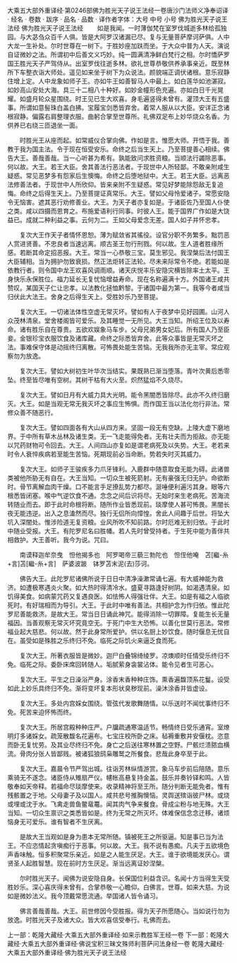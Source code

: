 大乘五大部外重译经·第0246部佛为胜光天子说王法经一卷唐沙门法师义净奉诏译
· 经名 · 卷数 · 跋序
· 品名 · 品数 · 译作者字体：大号 中号 小号
佛为胜光天子说王法经
佛为胜光天子说王法经
　　如是我闻。一时薄伽梵在室罗伐城逝多林给孤独园。与大苾刍众百千人俱。皆是大阿罗汉诸漏已尽。复与无量菩萨摩诃萨俱。人中大龙一生补处。尔时世尊在一树下。于胜妙座加趺而坐。于大众中普为人天。演说自证微妙之法。所谓初中后善文义巧妙。纯一圆满清净鲜白梵行之相。尔时憍萨罗国王胜光天子严驾侍从。出室罗伐往逝多林。欲礼世尊恭敬供养承事亲近。既至林所下车整衣诣大师处。遥见如来坐于树下为众说法。颜貌端正调伏诸根。意乐寂静住增上定。人中龙象如师子王。亦如牛王如善智马人中最上。如白莲华如池湛寂。如妙高山安处大海。具三十二相八十种好。如妙金幢形色充遍。亦如白日千光晃耀。如盛月轮众星围绕。时王见已生大欢喜。身毛遍竖得未曾有。灌顶大王有五盛事。所谓如意髻珠白盖白拂。宝履宝剑悉皆弃舍。着常人服从以大臣。安详正念诸根寂静。偏露右肩整理衣服。曲躬合掌至世尊所。礼佛双足布上妙华烧众名香。为供养已右绕三匝退坐一面。

　　时胜光王从座而起。如常威仪合掌向佛。作如是言。惟愿大师。开悟于我。善教于我为国主法。令于现在恒受安乐。命终之后当生天上。乃至菩提善心相续。佛告大王。善哉善哉。当一心听甚为希有。孰能致问求胜资粮。当顺法行蠲除恶事。何以故。大王。若王大臣。舍其善法行恶法者。于现世中人所轻鄙。不敢亲附咸生疑惑。常见恶梦多有怨家后生懊悔。命终之后堕地狱中。大王。若王大臣。远离恶法修善法者。于现世中人所欣仰。皆来亲附不生疑惑。常见好梦能除怨敌无复追悔。命终之后得生天上。乃至菩提证真常乐。大王。譬如父母怜爱诸子。常愿安隐令无恼害。遮其恶行劝修善业。大王。为天子者亦复如是。于诸臣佐乃至国人仆使之类。咸以四摄而恩育之。布施爱语利行同事。时彼人王。能于国界广作如是大饶益已。成就二种利益之事。云何为二。王如父母爱念无差。国人如子并怀忠孝。

　　复次大王作天子者情怀恩恕。薄为赋敛省其徭役。设官分职不务繁多。黜罚恶人赏进贤善。不忠良者当速远离。顺古圣王勿行刑戮。何以故。生人道者胜缘所感。若断其命定招恶报。大王。常当一心恭敬三宝。莫生邪见。我涅槃后法付国王大臣辅相。当为拥护勿致衰损。然正法炬转正法轮。尽未来际常令不绝。若能如是依教行者。则令国中龙王欢喜风调雨顺。诸天庆悦丰乐安隐灾横皆除率土太平。王身快乐永保胜位。福力延长无复忧恼增益寿命。现在名称遍满十方。外国诸王咸共赞叹。某国天子仁让忠孝。以法教化拯恤黔黎。于诸国中最为第一。我等今者咸当归伏此大法王。舍身之后得生天上。受胜妙乐乃至菩提。

　　复次大王。一切诸法体性空虚无常灭坏。譬如有人于夜梦中见好园圃。山河人众茂林清泉。堂舍楼阁皆可爱乐。及其睡觉一无所见。大王当知。所绍王位及以寿命。诸有胜乐自在尊贵。五欲欢娱象马车步。父母兄弟男女妃后。所有国人乃至臣妾。金银珍宝衣服饮食及诸库藏。命终之际悉皆弃舍。此等众事皆是无常灭坏之法。事难保守体是动摇终归离散。可怖畏处能生苦恼。无我我所亦无主宰。常应观察勿为放逸。

　　复次大王。譬如大树初生叶华次当结实。果既熟已渐当堕落。青叶次黄后悉零坠。终至皆尽唯有空树。其树干枯有大火至。炽然猛焰不久烧尽。

　　复次大王。譬如日月有大威力具大光明。能令黑闇悉皆除尽。此亦不久终归磨灭。大王。如是当观无常无我灭坏之事应生怖惧。而作国王当以法化勿行非法。常修众善不随恶行。

　　复次大王。譬如四面各有大山从四方来。坚固一段无有空缺。上陵大虚下磨地界。于中所有草木丛林及诸生类。无一飞走能得免者。无有壮夫而为拒敌。亦无能以咒药财物可令回去。大王。人间四山亦复如是谓老病死及以失势。大王。老若来时令人衰悴疾病若至能生苦恼。死期现前必当命断。势若失时灭其威力。

　　复次大王。如师子王骏疾多力爪牙锋利。入鹿群中随意取食无能为碍。此诸兽类被他所胁无有自在。大王当知。一切众生被死箭射。无有豪强无归无护。命欲断时。骨节离解血肉干燥。口不能言手足撩乱势力都尽。涎唾便利遍污其身。眼等六根悉皆闭塞。喉中气逆饮食不通。念念之间后识将尽。无始时来生老病死。苦海流转随业而去。即于此时命根将断。随所作业皆悉现前。琰摩使人甚可怖畏。黑闇长夜无能违逆。出入之息溘然而尽。独行无侣所向慞惶。舍此人间趣于后世。将坠大坑入深闇处。惟涉险道无复资粮。业风所吹不知前路。尔时厄难无别归依。于此时中随业受报。大王。有陀罗尼名曰胜幡。若人先时曾受持者。于生死中能为善伴共相救护。大王善听。我今为说。咒曰。

　　南谟释迦牟奈曳　怛他揭多也　阿罗喝帝三藐三勃陀也　怛侄他唵　苫[繼-糸+言]苫[繼-糸+言]　萨婆波跛　钵罗苫末泥(去)莎诃。

　　佛告大王。此陀罗尼诸佛所说于日日中清净澡漱常诵七遍。有大威神能为救济。如遭极寒遇炎火聚。如大热时得清冷水。盛夏寻路逢好树阴。如渴遇清泉。如饥得美食。如病蒙咒药又复遇良医。如怯怖人得强壮伴。大王。如是有福之人临欲死时。有好瑞相而为导引。大王。于此时中唯有善法。共相护念为作归依。惟此陀罗尼善能救济。是故大王。常当日日诵此神咒。能得消除一切罪障。复能生长无量福因。当善观察无常灭坏究竟空无。于死门中生大恐怖。以善化世莫行恶法。常修福业起大慈悲。何以故。然于此身常所爱护。供以名厨上妙饮食。随时偃息无忧自在。虽受如是殊胜之乐终归不免。临死之际饥火来逼乏食而死。

　　复次大王。所著衣服皆是微妙。迦尸白叠锦绮绫罗。凉燠顺时任情受乐终归不免。临死之际。委卧床席回转随人。垢腻萦身衾裳沾体。能令见者生可恶心。

　　复次大王。平生之日澡浴严身。涂香末香种种庄饰。熏香遍馥顶系花鬘。设受如此上妙乐具终归不免。渐将变坏复本形状臭秽现前。澡沐涂香并皆虚设。

　　复次大王。多处内宫婇女围绕。管弦代发歌舞随情。以乐送时不闻忧事终归不免。死苦来迫怀怖而终。

　　复次大王。所居宫殿种种庄严。户牖疏通寒温适节。畅情终日受乐通宵。室燎明灯多诸婇女。疏笼散馥名花遍布。七宝庄校所卧之床。毡褥重敷并安偃枕。恣意而卧无复忧劳。及其业尽终归不免。身亡之后送往寒林置之空野。尸骸烂溃脓血横流。骨肉分张人皆鄙贱。被诸狐狼鸱枭雕鹫之所餐食。悲哉此身卒至于此。

　　复次大王。嘉晨令节严驾出城。往诣芳林纵情游赏。象马车步前后陪随。意乐乘骑无不遂念。诸臣侍从雉扇严仪。幰帐高悬复持金盖。鼓乐并奏铃铎和鸣。人皆敬奉如天帝释。若福命尽琰摩使来。收录精神将至王所。随分判断无能免者。惟有残骸置之于地。父母妻子及以国人。咸共悲号推胸懊恼。灵舆送殡诣彼尸林。或烧或埋或沈于水。飞禽走兽鱼鳖鼋鼍。闻其肉气争来餐食。骨成尘粉与地无殊。大王当知。一切众生禀识之类悉皆如是。终为无常之所灭坏。体难保信念念迁移。诸烦恼身无可爱乐。谁有智者不生厌离。

　　是故大王当观如是身为患本无常所随。镇被死王之所驱逼。知是事已当为法王。不应恣情起贪嗔痴行于恶事。何以故。大王。我不说有愚痴。凡夫于五欲境色声香味触。恒多积聚常乐亲近。如是之人能生厌足。大王。谁于欲境能发厌心。谓贤圣人起胜智慧。现在前时方生厌足。渐当远离证妙涅槃。

　　尔时胜光天子。闻佛为说安隐自身。长保国位利益含识。名闻十方当得生天受胜妙乐。深心喜庆得未曾有。合掌恭敬一心瞻仰。白佛言。世尊。如来大慈。为说如是微妙法义。我今顶戴常愿流通。举国诸人皆令诵习。

　　佛言善哉善哉。大王。前世修因今受胜报。得为天子所愿随心。当如说行勿为放逸。时胜光天子及诸大众。皆大欢喜信受奉行。礼佛而去。

上一部：乾隆大藏经·大乘五大部外重译经·如来示教胜军王经一卷
下一部：乾隆大藏经·大乘五大部外重译经·佛说宝积三昧文殊师利菩萨问法身经一卷
乾隆大藏经·大乘五大部外重译经·佛为胜光天子说王法经
